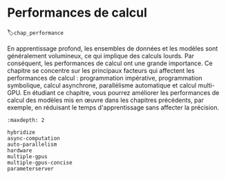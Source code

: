 # Performances de calcul
:label:`chap_performance` 

En apprentissage profond, 
les ensembles de données et les modèles sont généralement volumineux,
ce qui implique des calculs lourds.
Par conséquent, les performances de calcul ont une grande importance.
Ce chapitre se concentre sur les principaux facteurs qui affectent les performances de calcul :
programmation impérative, programmation symbolique, calcul asynchrone, parallélisme automatique et calcul multi-GPU.
En étudiant ce chapitre, vous pourrez améliorer les performances de calcul des modèles mis en œuvre dans les chapitres précédents,
par exemple, en réduisant le temps d'apprentissage sans affecter la précision.

```toc
:maxdepth: 2

hybridize
async-computation
auto-parallelism
hardware
multiple-gpus
multiple-gpus-concise
parameterserver
```

